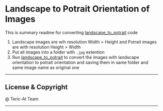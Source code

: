# Landscape to Potrait Orientation of Images

This is summary readme for converting [landscape_to_potrait](landscape_to_potrait.py) code

1. Landscape images are wih resolution Width > Height and Potrait images are with resolution Height > Width 
2. Put all images into a folder with `.jpg` extention
3. Run [landscape_to_potrait](landscape_to_potrait.py) to convert the images with landscape orientation to potrait orientation and 
saving them in same folder and same image name as original one

---
## License & Copyright

@ Teric-AI Team

***
